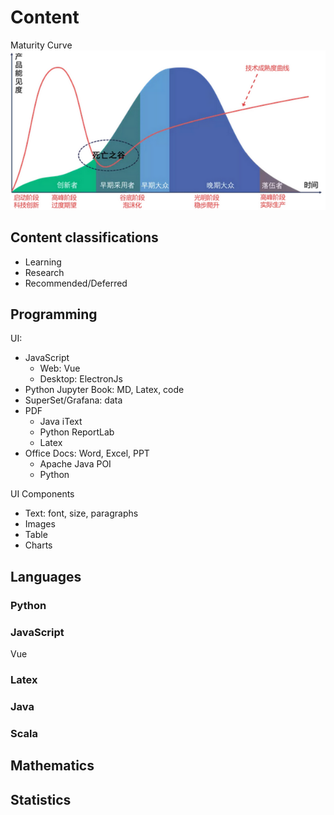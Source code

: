 # Content

Maturity Curve
![maturity curve](maturity_curve.png)

## Content classifications
- Learning
- Research
- Recommended/Deferred

## Programming
UI:
- JavaScript
    - Web: Vue
    - Desktop: ElectronJs
- Python Jupyter Book: MD, Latex, code
- SuperSet/Grafana: data
- PDF
    - Java iText
    - Python ReportLab
    - Latex
- Office Docs: Word, Excel, PPT
    - Apache Java POI
    - Python

UI Components
- Text: font, size, paragraphs
- Images
- Table
- Charts

## Languages

### Python

### JavaScript
Vue

### Latex

### Java

### Scala


## Mathematics

## Statistics
